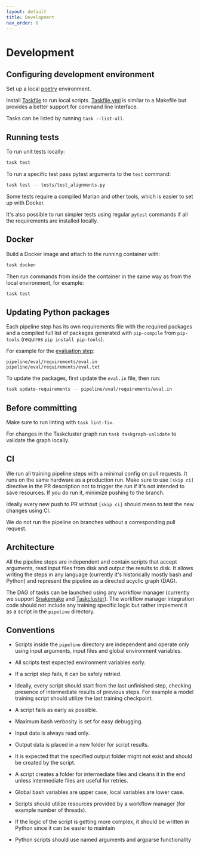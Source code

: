 ```yaml
---
layout: default
title: Development
nav_order: 8
---
```


# Development

## Configuring development environment

Set up a local [poetry](https://python-poetry.org/) environment.

Install [Taskfile](https://taskfile.dev/installation/) to run local scripts. 
[Taskfile.yml](https://github.com/mozilla/translations/blob/main/Taskfile.yml) is similar to a Makefile but provides a better support for command line interface.

Tasks can be listed by running `task --list-all`.

## Running tests

To run unit tests locally:
```bash
task test
```

To run a specific test pass pytest arguments to the `test` command:

```bash
task test -- tests/test_alignments.py
```

Some tests require a compiled Marian and other tools, which is easier to set up with Docker.

It's also possible to run simpler tests using regular `pytest` commands if all the requirements are installed locally.

## Docker

Build a Docker image and attach to the running container with:

```bash
task docker
```

Then run commands from inside the container in the same way as from the local environment, for example:

```bash
task test
```

## Updating Python packages

Each pipeline step has its own requirements file with the required packages 
and a compiled full list of packages generated with `pip-compile` from `pip-tools` (requires `pip install pip-tools`).

For example for the [evaluation step](https://github.com/mozilla/translations/tree/main/pipeline/eval/requirements):
```
pipeline/eval/requirements/eval.in
pipeline/eval/requirements/eval.txt
```


To update the packages, first update the `eval.in` file, then run:

```bash
task update-requirements -- pipeline/eval/requirements/eval.in
```


## Before committing

Make sure to run linting with `task lint-fix`.

For changes in the Taskcluster graph run `task taskgraph-validate` to validate the graph locally.


## CI

We run all training pipeline steps with a minimal config on pull requests. It runs on the same hardware as a production run.
Make sure to use `[skip ci]` directive in the PR description not to trigger the run if it's not intended to save resources.
If you do run it, minimize pushing to the branch.

Ideally every new push to PR without `[skip ci]` should mean to test the new changes using CI.

We do not run the pipeline on branches without a corresponding pull request.

## Architecture

All the pipeline steps are independent and contain scripts that accept arguments, read input files from disk and output the results to disk.
It allows writing the steps in any language (currently it's historically mostly bash and Python) and
represent the pipeline as a directed acyclic graph (DAG).

The DAG of tasks can be launched using any workflow manager
(currently we support [Snakemake](snakemake.md) and [Taskcluster](task-cluster.md)).
The workflow manager integration code should not include any training specific logic but rather implement it as a script
in the `pipeline` directory.

## Conventions

- Scripts inside the `pipeline` directory are independent and operate only using input arguments, input files
  and global environment variables.

- All scripts test expected environment variables early.

- If a script step fails, it can be safely retried.

- Ideally, every script should start from the last unfinished step,
  checking presence of intermediate results of previous steps. 
  For example a model training script should utilize the last training checkpoint.

- A script fails as early as possible.

- Maximum bash verbosity is set for easy debugging.

- Input data is always read only.

- Output data is placed in a new folder for script results.

- It is expected that the specified output folder might not exist and should be created by the script.

- A script creates a folder for intermediate files and cleans it in the end
  unless intermediate files are useful for retries.

- Global bash variables are upper case, local variables are lower case.

- Scripts should utilize resources provided by a workflow manager (for example number of threads).

- If the logic of the script is getting more complex, it should be written in Python since it can be easier to maintain

- Python scripts should use named arguments and argparse functionality
